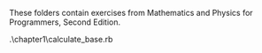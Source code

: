 These folders contain exercises from Mathematics and Physics for Programmers, Second Edition.

.\chapter1\calculate_base.rb

